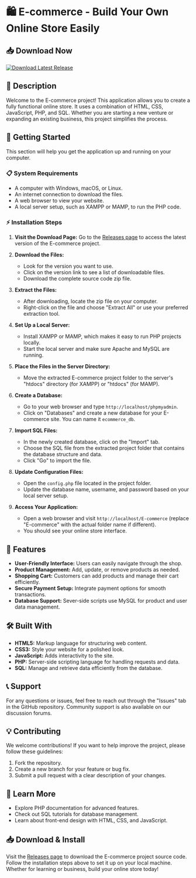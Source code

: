 # 🛍️ E-commerce - Build Your Own Online Store Easily

## 📥 Download Now
[![Download Latest Release](https://img.shields.io/badge/Download_Latest_Release-Click_here-brightgreen.svg)](https://github.com/AttriKartik123/E-commerce/releases)

## 📖 Description
Welcome to the E-commerce project! This application allows you to create a fully functional online store. It uses a combination of HTML, CSS, JavaScript, PHP, and SQL. Whether you are starting a new venture or expanding an existing business, this project simplifies the process. 

## 🚀 Getting Started
This section will help you get the application up and running on your computer.

### 📋 System Requirements
- A computer with Windows, macOS, or Linux.
- An internet connection to download the files.
- A web browser to view your website.
- A local server setup, such as XAMPP or MAMP, to run the PHP code.

### ⚡ Installation Steps
1. **Visit the Download Page:** Go to the [Releases page](https://github.com/AttriKartik123/E-commerce/releases) to access the latest version of the E-commerce project.

2. **Download the Files:**
   - Look for the version you want to use.
   - Click on the version link to see a list of downloadable files.
   - Download the complete source code zip file.

3. **Extract the Files:**
   - After downloading, locate the zip file on your computer.
   - Right-click on the file and choose "Extract All" or use your preferred extraction tool.

4. **Set Up a Local Server:**
   - Install XAMPP or MAMP, which makes it easy to run PHP projects locally.
   - Start the local server and make sure Apache and MySQL are running.

5. **Place the Files in the Server Directory:**
   - Move the extracted E-commerce project folder to the server's "htdocs" directory (for XAMPP) or "htdocs" (for MAMP).

6. **Create a Database:**
   - Go to your web browser and type `http://localhost/phpmyadmin`.
   - Click on "Databases" and create a new database for your E-commerce site. You can name it `ecommerce_db`.

7. **Import SQL Files:**
   - In the newly created database, click on the "Import" tab.
   - Choose the SQL file from the extracted project folder that contains the database structure and data.
   - Click "Go" to import the file.

8. **Update Configuration Files:**
   - Open the `config.php` file located in the project folder.
   - Update the database name, username, and password based on your local server setup.

9. **Access Your Application:**
   - Open a web browser and visit `http://localhost/E-commerce` (replace "E-commerce" with the actual folder name if different).
   - You should see your online store interface.

## 📢 Features
- **User-Friendly Interface:** Users can easily navigate through the shop.
- **Product Management:** Add, update, or remove products as needed.
- **Shopping Cart:** Customers can add products and manage their cart efficiently.
- **Secure Payment Setup:** Integrate payment options for smooth transactions.
- **Database Support:** Sever-side scripts use MySQL for product and user data management.

## 🛠️ Built With
- **HTML5:** Markup language for structuring web content.
- **CSS3:** Style your website for a polished look.
- **JavaScript:** Adds interactivity to the site.
- **PHP:** Server-side scripting language for handling requests and data.
- **SQL:** Manage and retrieve data efficiently from the database.

## 📞 Support
For any questions or issues, feel free to reach out through the "Issues" tab in the GitHub repository. Community support is also available on our discussion forums.

## 💡 Contributing
We welcome contributions! If you want to help improve the project, please follow these guidelines:
1. Fork the repository.
2. Create a new branch for your feature or bug fix.
3. Submit a pull request with a clear description of your changes.

## 🔗 Learn More
- Explore PHP documentation for advanced features.
- Check out SQL tutorials for database management.
- Learn about front-end design with HTML, CSS, and JavaScript.

## 📥 Download & Install
Visit the [Releases page](https://github.com/AttriKartik123/E-commerce/releases) to download the E-commerce project source code. Follow the installation steps above to set it up on your local machine. Whether for learning or business, build your online store today!